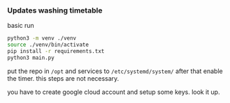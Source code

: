 ### Updates washing timetable

basic run
```bash
python3 -m venv ./venv
source ./venv/bin/activate
pip install -r requirements.txt
python3 main.py
```

put the repo in `/opt` and services to `/etc/systemd/system/`
after that enable the timer. this steps are not necessary.

you have to create google cloud account and setup some keys. look it up.
